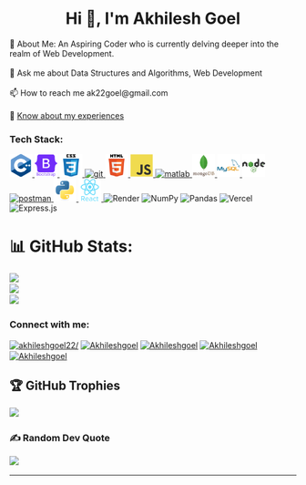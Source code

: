 <h1 align="center">Hi 👋, I'm Akhilesh Goel</h1>
💫 About Me: An Aspiring Coder who is currently delving deeper into the realm of Web Development.<br><br>💬 Ask me about Data Structures and Algorithms, Web Development<br><br>📫 How to reach me ak22goel@gmail.com<br><br>📄 
<a href="https://drive.google.com/file/d/16iCGGQGR_W4SGOdvNWzOsqP6gPNLSvBJ/view?usp=sharing" target="_blank">Know about my experiences </a>

<h3 align="left">Tech Stack: </h3>

<p align="left">
  
  <a href="https://www.w3schools.com/cpp/" target="_blank" rel="noreferrer"> <img src="https://raw.githubusercontent.com/devicons/devicon/master/icons/cplusplus/cplusplus-original.svg" alt="cplusplus" width="40" height="40"/> </a> 
<a href="https://getbootstrap.com" target="_blank" rel="noreferrer"> <img src="https://raw.githubusercontent.com/devicons/devicon/master/icons/bootstrap/bootstrap-plain-wordmark.svg" alt="bootstrap" width="40" height="40"/> </a> <a href="https://www.w3schools.com/css/" target="_blank" rel="noreferrer"> <img src="https://raw.githubusercontent.com/devicons/devicon/master/icons/css3/css3-original-wordmark.svg" alt="css3" width="40" height="40"/> </a> <a href="https://git-scm.com/" target="_blank" rel="noreferrer"> <img src="https://www.vectorlogo.zone/logos/git-scm/git-scm-icon.svg" alt="git" width="40" height="40"/> </a> <a href="https://www.w3.org/html/" target="_blank" rel="noreferrer"> <img src="https://raw.githubusercontent.com/devicons/devicon/master/icons/html5/html5-original-wordmark.svg" alt="html5" width="40" height="40"/> </a> <a href="https://developer.mozilla.org/en-US/docs/Web/JavaScript" target="_blank" rel="noreferrer"> <img src="https://raw.githubusercontent.com/devicons/devicon/master/icons/javascript/javascript-original.svg" alt="javascript" width="40" height="40"/> </a> <a href="https://www.mathworks.com/" target="_blank" rel="noreferrer"> <img src="https://upload.wikimedia.org/wikipedia/commons/2/21/Matlab_Logo.png" alt="matlab" width="40" height="40"/> </a> <a href="https://www.mongodb.com/" target="_blank" rel="noreferrer"> <img src="https://raw.githubusercontent.com/devicons/devicon/master/icons/mongodb/mongodb-original-wordmark.svg" alt="mongodb" width="40" height="40"/> </a> <a href="https://www.mysql.com/" target="_blank" rel="noreferrer"> <img src="https://raw.githubusercontent.com/devicons/devicon/master/icons/mysql/mysql-original-wordmark.svg" alt="mysql" width="40" height="40"/> </a> <a href="https://nodejs.org" target="_blank" rel="noreferrer"> <img src="https://raw.githubusercontent.com/devicons/devicon/master/icons/nodejs/nodejs-original-wordmark.svg" alt="nodejs" width="40" height="40"/> </a> <a href="https://postman.com" target="_blank" rel="noreferrer"> <img src="https://www.vectorlogo.zone/logos/getpostman/getpostman-icon.svg" alt="postman" width="40" height="40"/> </a> <a href="https://www.python.org" target="_blank" rel="noreferrer"> <img src="https://raw.githubusercontent.com/devicons/devicon/master/icons/python/python-original.svg" alt="python" width="40" height="40"/> </a> <a href="https://reactjs.org/" target="_blank" rel="noreferrer"> <img src="https://raw.githubusercontent.com/devicons/devicon/master/icons/react/react-original-wordmark.svg" alt="react" width="40" height="40"/> </a> 
![Render](https://img.shields.io/badge/Render-%46E3B7.svg?style=for-the-badge&logo=render&logoColor=white) ![NumPy](https://img.shields.io/badge/numpy-%23013243.svg?style=for-the-badge&logo=numpy&logoColor=white) ![Pandas](https://img.shields.io/badge/pandas-%23150458.svg?style=for-the-badge&logo=pandas&logoColor=white)
![Vercel](https://img.shields.io/badge/vercel-%23000000.svg?style=for-the-badge&logo=vercel&logoColor=white)
![Express.js](https://img.shields.io/badge/express.js-%23404d59.svg?style=for-the-badge&logo=express&logoColor=%2361DAFB) </a>
</p>


# 📊 GitHub Stats:
![](https://github-readme-stats.vercel.app/api?username=AKhileshgoEL&theme=tokyonight&hide_border=false&include_all_commits=true&count_private=false)<br/>
![](https://github-readme-streak-stats.herokuapp.com/?user=AKhileshgoEL&theme=tokyonight&hide_border=false)<br/>
![](https://github-readme-stats.vercel.app/api/top-langs/?username=AKhileshgoEL&theme=tokyonight&hide_border=false&include_all_commits=true&count_private=false&layout=compact)

<h3 align="left">Connect with me:</h3>
<p align="left">
<a href="https://www.linkedin.com/in/akhileshgoel22/" target="blank"><img align="center" src="https://raw.githubusercontent.com/rahuldkjain/github-profile-readme-generator/master/src/images/icons/Social/linked-in-alt.svg" alt="akhileshgoel22/" height="30" width="40" /></a>
<a href="https://instagram.com/akhileshgoel22" target="blank"><img align="center" src="https://raw.githubusercontent.com/rahuldkjain/github-profile-readme-generator/master/src/images/icons/Social/instagram.svg" alt="Akhileshgoel" height="30" width="40" /></a>
<a href="https://www.hackerrank.com/profile/ak22goel" target="blank"><img align="center" src="https://raw.githubusercontent.com/rahuldkjain/github-profile-readme-generator/master/src/images/icons/Social/hackerrank.svg" alt="Akhileshgoel" height="30" width="40" /></a>
<a href="https://leetcode.com/u/AKHileshgOEL22/" target="blank"><img align="center" src="https://raw.githubusercontent.com/rahuldkjain/github-profile-readme-generator/master/src/images/icons/Social/leet-code.svg" alt="Akhileshgoel" height="30" width="40" /></a>
<a href="https://www.geeksforgeeks.org/user/goa64rqtw/" target="blank"><img align="center" src="https://raw.githubusercontent.com/rahuldkjain/github-profile-readme-generator/master/src/images/icons/Social/geeks-for-geeks.svg" alt="Akhileshgoel" height="30" width="40" /></a>
</p> 

## 🏆 GitHub Trophies
![](https://github-profile-trophy.vercel.app/?username=AKhileshgoEL&theme=dracula&no-frame=false&no-bg=true&margin-w=4)

### ✍️ Random Dev Quote
![](https://quotes-github-readme.vercel.app/api?type=horizontal&theme=radical)

---
<!---[![](https://visitcount.itsvg.in/api?id=AKhileshgoEL&icon=8&color=2)](https://visitcount.itsvg.in)-->
